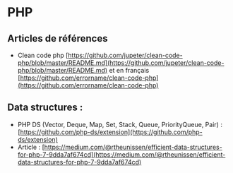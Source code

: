# PHP

## Articles de références

* Clean code php [https://github.com/jupeter/clean-code-php/blob/master/README.md](https://github.com/jupeter/clean-code-php/blob/master/README.md) et en français [https://github.com/errorname/clean-code-php](https://github.com/errorname/clean-code-php)

## Data structures :

* PHP DS (Vector, Deque, Map, Set, Stack, Queue, PriorityQueue, Pair) : [https://github.com/php-ds/extension](https://github.com/php-ds/extension)
* Article : [https://medium.com/@rtheunissen/efficient-data-structures-for-php-7-9dda7af674cd](https://medium.com/@rtheunissen/efficient-data-structures-for-php-7-9dda7af674cd)
